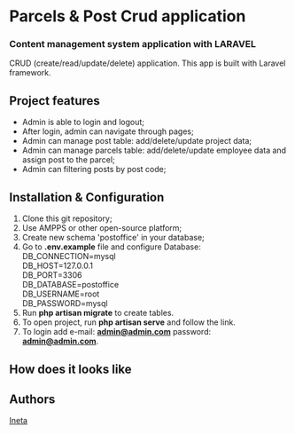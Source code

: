 # Parcels & Post Crud application
### Content management system application with LARAVEL

CRUD (create/read/update/delete) application.
This app is built with Laravel framework. 

## Project features
- Admin is able to login and logout;
- After login, admin can navigate through pages;
- Admin can manage post table: add/delete/update project data;
- Admin can manage parcels table: add/delete/update employee data and assign post to the parcel;
- Admin can filtering posts by post code;

## Installation & Configuration
1. Clone this git repository;
2. Use AMPPS or other open-source platform;
3. Create new schema 'postoffice' in your database; 
4. Go to **.env.example** file and configure Database:
DB_CONNECTION=mysql<br>
DB_HOST=127.0.0.1<br>
DB_PORT=3306<br> 
DB_DATABASE=postoffice<br> 
DB_USERNAME=root<br>
DB_PASSWORD=mysql<br>
5. Run **php artisan migrate** to create tables.
6. To open project, run **php artisan serve** and follow the link.
7. To login add e-mail: **admin@admin.com** password: **admin@admin.com**.

## How does it looks like


## Authors
[Ineta](https://github.com/InetaVei)
